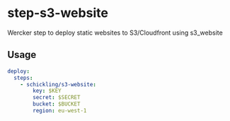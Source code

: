 step-s3-website
===============

Wercker step to deploy static websites to S3/Cloudfront using s3_website

## Usage

```yaml
deploy:
  steps:
    - schickling/s3-website:
        key: $KEY
        secret: $SECRET
        bucket: $BUCKET
        region: eu-west-1
```
